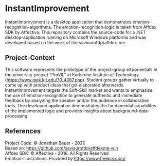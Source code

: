 # InstantImprovement
InstantImprovement is a desktop application that demonstrates emotion-recognition-algorithms.
The emotion-recognition-logic is taken from Affdex SDK by Affectiva.
This repository contains the source-code for a .NET desktop-application running on Microsoft Windows platforms and was developed based on the work of the saviourofdp/affdex-me. 

## Project-Context
This software represents the prototype of the project-group eXponentials in the university-project "ProVIL" at Karlsruhe Institute of Technology (https://www.ipek.kit.edu/70_4067.php). 
Student groups gather virtually to come up with product ideas that get elaborated afterwards. 
InstantImprovement targets the Soft-Skill market and wants to emphasize the use of emotion-recognition to generate authentic and immediate feedback by analyzing the speaker and/or the audience in collaborative tools.
The developed application demonstrates the fundamental capabilites of the implemented logic and provides insights about background-data-processing.

## References
Project Code: © Jonathan Bauer - 2020  
Based on: https://github.com/saviourofdp/affdexme-win  
Affdex SDK: © Affectiva - 2016. All Rights Reserved  
Emotion-Illustrations: Provided by https://www.freepik.com/
